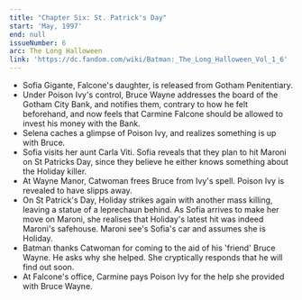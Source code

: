 ```yaml
---
title: "Chapter Six: St. Patrick's Day"
start: 'May, 1997'
end: null
issueNumber: 6
arc: The Long Halloween
link: 'https://dc.fandom.com/wiki/Batman:_The_Long_Halloween_Vol_1_6'
---
```


- Sofia Gigante, Falcone's daughter, is released from Gotham Penitentiary.
- Under Poison Ivy's control, Bruce Wayne addresses the board of the Gotham City Bank, and notifies them, contrary to how he felt beforehand, and now feels that Carmine Falcone should be allowed to invest his money with the Bank.
- Selena caches a glimpse of Poison Ivy, and realizes something is up with Bruce.
- Sofia visits her aunt Carla Viti. Sofia reveals that they plan to hit Maroni on St Patricks Day, since they believe he either knows something about the Holiday killer.
- At Wayne Manor, Catwoman frees Bruce from Ivy's spell. Poison Ivy is revealed to have slipps away.
- On St Patrick's Day, Holiday strikes again with another mass killing, leaving a statue of a leprechaun behind. As Sofia arrives to make her move on Maroni, she realises that Holiday's latest hit was indeed Maroni's safehouse. Maroni see's Sofia's car and assumes she is Holiday.
- Batman thanks Catwoman for coming to the aid of his 'friend' Bruce Wayne. He asks why she helped. She cryptically responds that he will find out soon.
- At Falcone's office, Carmine pays Poison Ivy for the help she provided with Bruce Wayne.
